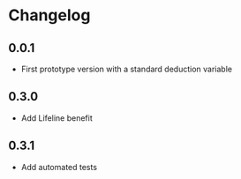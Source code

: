 # Changelog

## 0.0.1

* First prototype version with a standard deduction variable

## 0.3.0

* Add Lifeline benefit

## 0.3.1

* Add automated tests
